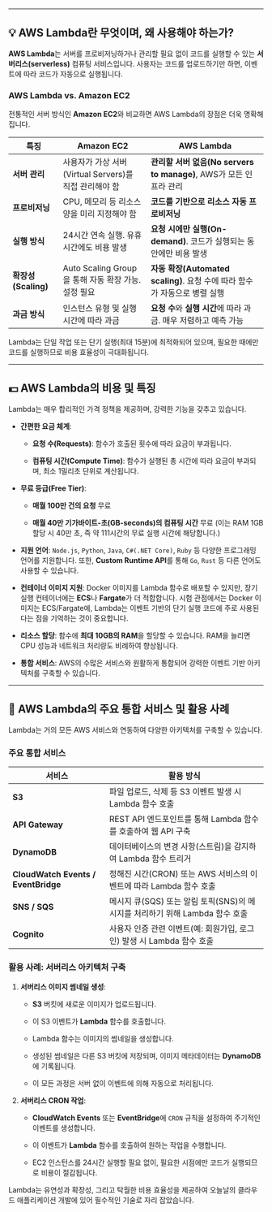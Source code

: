 # 

---

## 💡 AWS Lambda란 무엇이며, 왜 사용해야 하는가?

**AWS Lambda**는 서버를 프로비저닝하거나 관리할 필요 없이 코드를 실행할 수 있는 **서버리스(serverless)** 컴퓨팅 서비스입니다. 사용자는 코드를 업로드하기만 하면, 이벤트에 따라 코드가 자동으로 실행됩니다.

### AWS Lambda vs. Amazon EC2

전통적인 서버 방식인 **Amazon EC2**와 비교하면 AWS Lambda의 장점은 더욱 명확해집니다.

|특징|Amazon EC2|AWS Lambda|
|---|---|---|
|**서버 관리**|사용자가 가상 서버(Virtual Servers)를 직접 관리해야 함|**관리할 서버 없음(No servers to manage)**, AWS가 모든 인프라 관리|
|**프로비저닝**|CPU, 메모리 등 리소스 양을 미리 지정해야 함|**코드를 기반으로 리소스 자동 프로비저닝**|
|**실행 방식**|24시간 연속 실행. 유휴 시간에도 비용 발생|**요청 시에만 실행(On-demand)**. 코드가 실행되는 동안에만 비용 발생|
|**확장성(Scaling)**|Auto Scaling Group을 통해 자동 확장 가능. 설정 필요|**자동 확장(Automated scaling)**. 요청 수에 따라 함수가 자동으로 병렬 실행|
|**과금 방식**|인스턴스 유형 및 실행 시간에 따라 과금|**요청 수**와 **실행 시간**에 따라 과금. 매우 저렴하고 예측 가능|

Lambda는 단일 작업 또는 단기 실행(최대 15분)에 최적화되어 있으며, 필요한 때에만 코드를 실행하므로 비용 효율성이 극대화됩니다.

---

## 💵 AWS Lambda의 비용 및 특징

Lambda는 매우 합리적인 가격 정책을 제공하며, 강력한 기능을 갖추고 있습니다.

- **간편한 요금 체계**:
    
    - **요청 수(Requests)**: 함수가 호출된 횟수에 따라 요금이 부과됩니다.
        
    - **컴퓨팅 시간(Compute Time)**: 함수가 실행된 총 시간에 따라 요금이 부과되며, 최소 1밀리초 단위로 계산됩니다.
        
- **무료 등급(Free Tier)**:
    
    - **매월 100만 건의 요청** 무료
        
    - **매월 40만 기가바이트-초(GB-seconds)의 컴퓨팅 시간** 무료 (이는 RAM 1GB 할당 시 40만 초, 즉 약 111시간의 무료 실행 시간에 해당합니다.)
        
- **지원 언어**: `Node.js`, `Python`, `Java`, `C#(.NET Core)`, `Ruby` 등 다양한 프로그래밍 언어를 지원합니다. 또한, **Custom Runtime API**를 통해 `Go`, `Rust` 등 다른 언어도 사용할 수 있습니다.
    
- **컨테이너 이미지 지원**: Docker 이미지를 Lambda 함수로 배포할 수 있지만, 장기 실행 컨테이너에는 **ECS**나 **Fargate**가 더 적합합니다. 시험 관점에서는 Docker 이미지는 ECS/Fargate에, Lambda는 이벤트 기반의 단기 실행 코드에 주로 사용된다는 점을 기억하는 것이 중요합니다.
    
- **리소스 할당**: 함수에 **최대 10GB의 RAM**을 할당할 수 있습니다. RAM을 늘리면 CPU 성능과 네트워크 처리량도 비례하여 향상됩니다.
    
- **통합 서비스**: AWS의 수많은 서비스와 원활하게 통합되어 강력한 이벤트 기반 아키텍처를 구축할 수 있습니다.
    

---

## 🔗 AWS Lambda의 주요 통합 서비스 및 활용 사례

Lambda는 거의 모든 AWS 서비스와 연동하여 다양한 아키텍처를 구축할 수 있습니다.

### 주요 통합 서비스

|서비스|활용 방식|
|---|---|
|**S3**|파일 업로드, 삭제 등 S3 이벤트 발생 시 Lambda 함수 호출|
|**API Gateway**|REST API 엔드포인트를 통해 Lambda 함수를 호출하여 웹 API 구축|
|**DynamoDB**|데이터베이스의 변경 사항(스트림)을 감지하여 Lambda 함수 트리거|
|**CloudWatch Events / EventBridge**|정해진 시간(CRON) 또는 AWS 서비스의 이벤트에 따라 Lambda 함수 호출|
|**SNS / SQS**|메시지 큐(SQS) 또는 알림 토픽(SNS)의 메시지를 처리하기 위해 Lambda 함수 호출|
|**Cognito**|사용자 인증 관련 이벤트(예: 회원가입, 로그인) 발생 시 Lambda 함수 호출|

### 활용 사례: 서버리스 아키텍처 구축

1. **서버리스 이미지 썸네일 생성**:
    
    - **S3** 버킷에 새로운 이미지가 업로드됩니다.
        
    - 이 S3 이벤트가 **Lambda** 함수를 호출합니다.
        
    - Lambda 함수는 이미지의 썸네일을 생성합니다.
        
    - 생성된 썸네일은 다른 S3 버킷에 저장되며, 이미지 메타데이터는 **DynamoDB**에 기록됩니다.
        
    - 이 모든 과정은 서버 없이 이벤트에 의해 자동으로 처리됩니다.
        
2. **서버리스 CRON 작업**:
    
    - **CloudWatch Events** 또는 **EventBridge**에 `CRON` 규칙을 설정하여 주기적인 이벤트를 생성합니다.
        
    - 이 이벤트가 **Lambda** 함수를 호출하여 원하는 작업을 수행합니다.
        
    - EC2 인스턴스를 24시간 실행할 필요 없이, 필요한 시점에만 코드가 실행되므로 비용이 절감됩니다.
        

Lambda는 유연성과 확장성, 그리고 탁월한 비용 효율성을 제공하여 오늘날의 클라우드 애플리케이션 개발에 있어 필수적인 기술로 자리 잡았습니다.